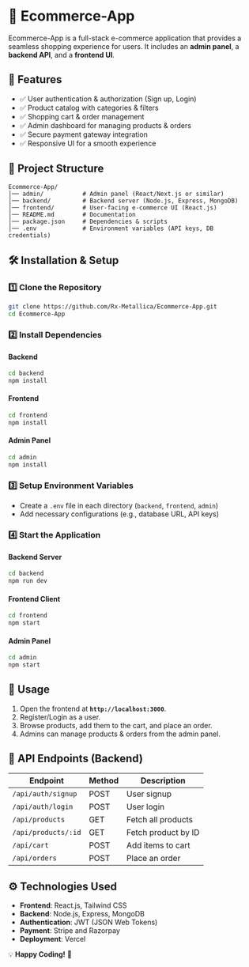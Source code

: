 # 🛒 Ecommerce-App

Ecommerce-App is a full-stack e-commerce application that provides a seamless shopping experience for users. It includes an **admin panel**, a **backend API**, and a **frontend UI**.

## 🚀 Features
- ✅ User authentication & authorization (Sign up, Login)
- ✅ Product catalog with categories & filters
- ✅ Shopping cart & order management
- ✅ Admin dashboard for managing products & orders
- ✅ Secure payment gateway integration
- ✅ Responsive UI for a smooth experience

## 📂 Project Structure
```
Ecommerce-App/
│── admin/           # Admin panel (React/Next.js or similar)
│── backend/         # Backend server (Node.js, Express, MongoDB)
│── frontend/        # User-facing e-commerce UI (React.js)
│── README.md        # Documentation
│── package.json     # Dependencies & scripts
│── .env             # Environment variables (API keys, DB credentials)
```

## 🛠️ Installation & Setup

### 1️⃣ Clone the Repository
```sh
git clone https://github.com/Rx-Metallica/Ecommerce-App.git
cd Ecommerce-App
```

### 2️⃣ Install Dependencies

#### Backend
```sh
cd backend
npm install
```

#### Frontend
```sh
cd frontend
npm install
```

#### Admin Panel
```sh
cd admin
npm install
```

### 3️⃣ Setup Environment Variables
- Create a `.env` file in each directory (`backend`, `frontend`, `admin`)
- Add necessary configurations (e.g., database URL, API keys)

### 4️⃣ Start the Application

#### Backend Server
```sh
cd backend
npm run dev
```

#### Frontend Client
```sh
cd frontend
npm start
```

#### Admin Panel
```sh
cd admin
npm start
```

## 🎯 Usage
1. Open the frontend at **`http://localhost:3000`**.
2. Register/Login as a user.
3. Browse products, add them to the cart, and place an order.
4. Admins can manage products & orders from the admin panel.

## 🔗 API Endpoints (Backend)
| Endpoint              | Method | Description |
|----------------------|--------|-------------|
| `/api/auth/signup`  | POST   | User signup |
| `/api/auth/login`   | POST   | User login  |
| `/api/products`     | GET    | Fetch all products |
| `/api/products/:id` | GET    | Fetch product by ID |
| `/api/cart`         | POST   | Add items to cart |
| `/api/orders`       | POST   | Place an order |

## ⚙️ Technologies Used
- **Frontend**: React.js, Tailwind CSS
- **Backend**: Node.js, Express, MongoDB
- **Authentication**: JWT (JSON Web Tokens)
- **Payment**: Stripe and Razorpay
- **Deployment**: Vercel

💡 **Happy Coding!** 🎉
